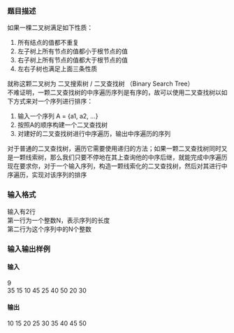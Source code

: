 ### 题目描述
如果一棵二叉树满足如下性质：  
1. 所有结点的值都不重复
2. 左子树上所有节点的值都小于根节点的值
3. 右子树上所有节点的值都大于根节点的值
4. 左右子树也满足上面三条性质  

就称这颗二叉树为 二叉搜索树 / 二叉查找树 （Binary Search Tree）  
不难证明，一颗二叉查找树的中序遍历序列是有序的，故可以使用二叉查找树以如下方式来对一个序列进行排序：  
1. 输入一个序列 A = {a1, a2, ...}
2. 按照A的顺序构建一个二叉查找树
3. 对建好的二叉查找树进行中序遍历，输出中序遍历的序列  

对于普通的二叉查找树，遍历它需要使用递归的方法；如果一颗二叉查找树同时又是一颗线索树，那么我们只要不停地在其上查询他的中序后继，就能完成中序遍历  
现在要求你，对于一个输入序列，构造一颗线索化的二叉查找树，然后对其进行中序遍历，实现对该序列的排序

### 输入格式
输入有2行  
第一行为一个整数N，表示序列的长度  
第二行为这个序列中的N个整数

### 输入输出样例
#### 输入
9  
35 15 10 45 25 40 50 20 30
#### 输出
10 15 20 25 30 35 40 45 50
